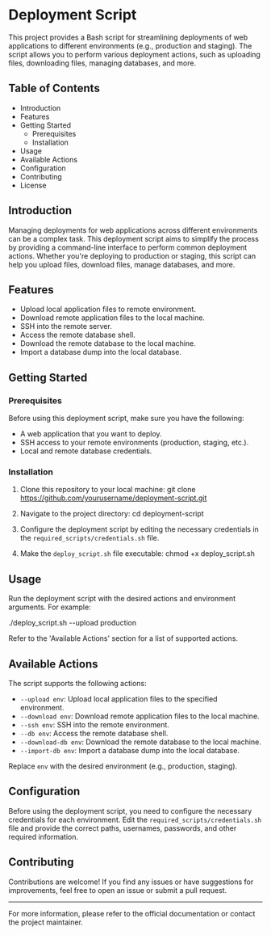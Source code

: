 # Deployment Script

This project provides a Bash script for streamlining deployments of web applications to different environments (e.g., production and staging). The script allows you to perform various deployment actions, such as uploading files, downloading files, managing databases, and more.

## Table of Contents

- Introduction
- Features
- Getting Started
  - Prerequisites
  - Installation
- Usage
- Available Actions
- Configuration
- Contributing
- License

## Introduction

Managing deployments for web applications across different environments can be a complex task. This deployment script aims to simplify the process by providing a command-line interface to perform common deployment actions. Whether you're deploying to production or staging, this script can help you upload files, download files, manage databases, and more.

## Features

- Upload local application files to remote environment.
- Download remote application files to the local machine.
- SSH into the remote server.
- Access the remote database shell.
- Download the remote database to the local machine.
- Import a database dump into the local database.

## Getting Started

### Prerequisites

Before using this deployment script, make sure you have the following:

- A web application that you want to deploy.
- SSH access to your remote environments (production, staging, etc.).
- Local and remote database credentials.

### Installation

1. Clone this repository to your local machine:
git clone https://github.com/yourusername/deployment-script.git


2. Navigate to the project directory:
cd deployment-script


3. Configure the deployment script by editing the necessary credentials in the `required_scripts/credentials.sh` file.

4. Make the `deploy_script.sh` file executable:
chmod +x deploy_script.sh


## Usage

Run the deployment script with the desired actions and environment arguments. For example:

./deploy_script.sh --upload production


Refer to the 'Available Actions' section for a list of supported actions.

## Available Actions

The script supports the following actions:

- `--upload env`: Upload local application files to the specified environment.
- `--download env`: Download remote application files to the local machine.
- `--ssh env`: SSH into the remote environment.
- `--db env`: Access the remote database shell.
- `--download-db env`: Download the remote database to the local machine.
- `--import-db env`: Import a database dump into the local database.

Replace `env` with the desired environment (e.g., production, staging).

## Configuration

Before using the deployment script, you need to configure the necessary credentials for each environment. Edit the `required_scripts/credentials.sh` file and provide the correct paths, usernames, passwords, and other required information.

## Contributing

Contributions are welcome! If you find any issues or have suggestions for improvements, feel free to open an issue or submit a pull request.

---

For more information, please refer to the official documentation or contact the project maintainer.


